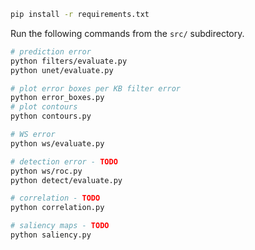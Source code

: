

```bash
pip install -r requirements.txt
```

Run the following commands from the `src/` subdirectory.

```bash
# prediction error
python filters/evaluate.py
python unet/evaluate.py

# plot error boxes per KB filter error
python error_boxes.py
# plot contours
python contours.py

# WS error
python ws/evaluate.py

# detection error - TODO
python ws/roc.py
python detect/evaluate.py

# correlation - TODO
python correlation.py

# saliency maps - TODO
python saliency.py
```

